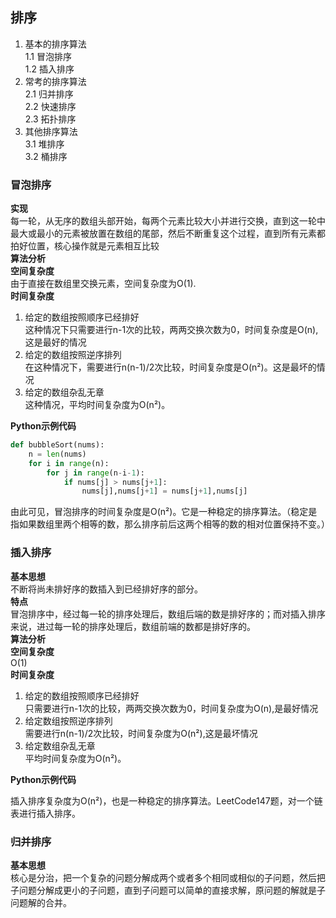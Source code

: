 ## 排序
1. 基本的排序算法  
    1.1 冒泡排序  
    1.2 插入排序
2. 常考的排序算法  
    2.1 归并排序  
    2.2 快速排序  
    2.3 拓扑排序
3. 其他排序算法  
    3.1 堆排序  
    3.2 桶排序

### 冒泡排序
**实现**  
每一轮，从无序的数组头部开始，每两个元素比较大小并进行交换，直到这一轮中最大或最小的元素被放置在数组的尾部，然后不断重复这个过程，直到所有元素都拍好位置，核心操作就是元素相互比较  
**算法分析**  
**空间复杂度**  
由于直接在数组里交换元素，空间复杂度为O(1).  
**时间复杂度**  
1. 给定的数组按照顺序已经排好  
这种情况下只需要进行n-1次的比较，两两交换次数为0，时间复杂度是O(n),这是最好的情况
2. 给定的数组按照逆序排列  
在这种情况下，需要进行n(n-1)/2次比较，时间复杂度是O(n²)。这是最坏的情况
3. 给定的数组杂乱无章  
这种情况，平均时间复杂度为O(n²)。  
  
**Python示例代码**
```python
def bubbleSort(nums):
    n = len(nums)
    for i in range(n):
        for j in range(n-i-1):
            if nums[j] > nums[j+1]:
                nums[j],nums[j+1] = nums[j+1],nums[j]
```

由此可见，冒泡排序的时间复杂度是O(n²)。它是一种稳定的排序算法。（稳定是指如果数组里两个相等的数，那么排序前后这两个相等的数的相对位置保持不变。）

### 插入排序
**基本思想**  
不断将尚未排好序的数插入到已经排好序的部分。  
**特点**  
冒泡排序中，经过每一轮的排序处理后，数组后端的数是排好序的；而对插入排序来说，进过每一轮的排序处理后，数组前端的数都是排好序的。  
**算法分析**  
**空间复杂度**  
O(1)  
**时间复杂度**  
1. 给定的数组按照顺序已经排好  
只需要进行n-1次的比较，两两交换次数为0，时间复杂度为O(n),是最好情况  
2. 给定数组按照逆序排列  
需要进行n(n-1)/2次比较，时间复杂度为O(n²),这是最坏情况  
3. 给定数组杂乱无章  
平均时间复杂度为O(n²)。  
  
**Python示例代码**

插入排序复杂度为O(n²)，也是一种稳定的排序算法。LeetCode147题，对一个链表进行插入排序。  

### 归并排序  
**基本思想**  
核心是分治，把一个复杂的问题分解成两个或者多个相同或相似的子问题，然后把子问题分解成更小的子问题，直到子问题可以简单的直接求解，原问题的解就是子问题解的合并。